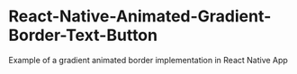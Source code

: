 # React-Native-Animated-Gradient-Border-Text-Button
Example of a gradient animated border implementation in React Native App
